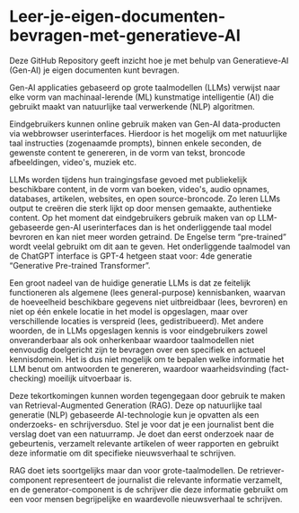 # Leer-je-eigen-documenten-bevragen-met-generatieve-AI
Deze GitHub Repository geeft inzicht hoe je met behulp van  Generatieve-AI (Gen-AI) je eigen documenten kunt bevragen.

Gen-AI  applicaties gebaseerd op grote taalmodellen (LLMs) verwijst naar elke vorm van machinaal-lerende (ML) kunstmatige intelligentie (AI) die gebruikt maakt van natuurlijke taal verwerkende (NLP) algoritmen. 

Eindgebruikers  kunnen  online gebruik  maken van Gen-AI data-producten via webbrowser userinterfaces.  Hierdoor is het mogelijk om met natuurlijke taal instructies (zogenaamde prompts), binnen enkele seconden, de gewenste content te genereren, in de vorm van  tekst, broncode afbeeldingen, video's, muziek etc.

LLMs worden tijdens hun traingingsfase gevoed met publiekelijk beschikbare content, in de vorm van boeken, video's, audio opnames, databases, artikelen, websites, en open source-broncode. Zo leren LLMs output te creëren die sterk lijkt op door mensen gemaakte, authentieke content. Op het moment dat eindgebruikers gebruik maken van op LLM-gebaseerde gen-AI userinterfaces dan is het onderliggende taal model bevroren en kan niet meer worden getraind.  De Engelse term “pre-trained” wordt veelal gebruikt om dit aan te geven. Het onderliggende taalmodel van de ChatGPT interface is GPT-4 hetgeen staat voor: 4de generatie “Generative Pre-trained Transformer”.

Een groot nadeel van de huidige generatie LLMs is dat ze feitelijk functioneren als algemene (lees general-purpose) kennisbanken, waarvan de hoeveelheid beschikbare gegevens niet uitbreidbaar (lees, bevroren) en niet op één enkele locatie in het model is opgeslagen, maar over verschillende locaties is verspreid (lees, gedistribueerd).
Met andere woorden, de in LLMs opgeslagen kennis is voor eindgebruikers zowel onveranderbaar als ook  onherkenbaar waardoor taalmodellen niet eenvoudig doelgericht zijn te bevragen over een specifiek en actueel kennisdomein. Het is dus  niet mogelijk om te bepalen welke informatie het LLM  benut om antwoorden te genereren, waardoor waarheidsvinding (fact-checking) moeilijk uitvoerbaar is.

Deze tekortkomingen kunnen worden tegengegaan door gebruik te maken van Retrieval-Augmented Generation (RAG). Deze op natuurlijke taal generatie (NLP) gebaseerde AI-technologie kun je opvatten als een onderzoeks- en schrijversduo. Stel je voor dat je een journalist bent die verslag doet van  een natuurramp. Je doet dan eerst onderzoek naar de gebeurtenis, verzamelt relevante artikelen of weer rapporten en gebruikt deze informatie om dit specifieke nieuwsverhaal te schrijven.

RAG doet iets soortgelijks maar dan voor grote-taalmodellen. De retriever-component representeert de journalist die relevante informatie verzamelt, en de generator-component is de schrijver die deze informatie gebruikt om een voor mensen begrijpelijke en waardevolle nieuwsverhaal te schrijven.
